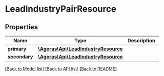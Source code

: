 # LeadIndustryPairResource

## Properties
Name | Type | Description | Notes
------------ | ------------- | ------------- | -------------
**primary** | [**\Ageras\Api\LeadIndustryResource**](LeadIndustryResource.md) |  | [optional] 
**secondary** | [**\Ageras\Api\LeadIndustryResource**](LeadIndustryResource.md) |  | [optional] 

[[Back to Model list]](../README.md#documentation-for-models) [[Back to API list]](../README.md#documentation-for-api-endpoints) [[Back to README]](../README.md)


